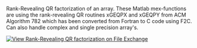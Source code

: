Rank-Revealing QR factorization of an array. These Matlab mex-functions are using the rank-revealing QR routines xGEQPX and xGEQPY from ACM Algorithm 782 which has been converted from Fortran to C code using F2C. Can also handle complex and single precision array's.

[![View Rank-Revealing QR factorization on File Exchange](https://www.mathworks.com/matlabcentral/images/matlab-file-exchange.svg)](https://www.mathworks.com/matlabcentral/fileexchange/18591-rank-revealing-qr-factorization)
